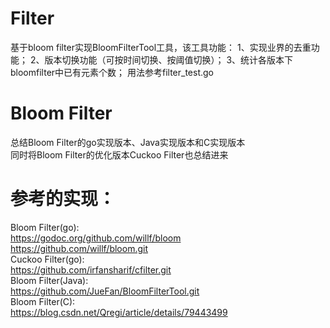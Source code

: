 # Filter
基于bloom filter实现BloomFilterTool工具，该工具功能：
1、实现业界的去重功能；
2、版本切换功能（可按时间切换、按阈值切换）；
3、统计各版本下bloomfilter中已有元素个数；
用法参考filter_test.go

# Bloom Filter
总结Bloom Filter的go实现版本、Java实现版本和C实现版本            
同时将Bloom Filter的优化版本Cuckoo Filter也总结进来

# 参考的实现：
Bloom Filter(go):   
   	https://godoc.org/github.com/willf/bloom   
   	https://github.com/willf/bloom.git         
Cuckoo Filter(go):   
   	https://github.com/irfansharif/cfilter.git      
Bloom Filter(Java):   
   	https://github.com/JueFan/BloomFilterTool.git     
Bloom Filter(C):   
   	https://blog.csdn.net/Qregi/article/details/79443499
